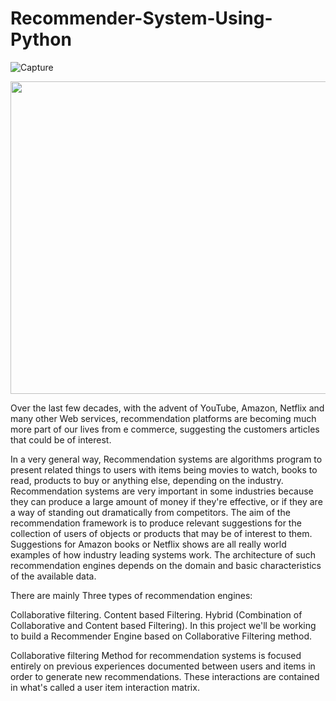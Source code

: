 # Recommender-System-Using-Python

![Capture](https://user-images.githubusercontent.com/67468718/120515663-5fc7e500-c383-11eb-9286-a1dcbbf509fc.JPG)

<p align="center">
  <img width="660" height="500" src="https://user-images.githubusercontent.com/67468718/120515663-5fc7e500-c383-11eb-9286-a1dcbbf509fc.JPG">
</p>


Over the last few decades, with the advent of YouTube, Amazon, Netflix and many other Web services, recommendation platforms are becoming much more part of our lives from e commerce, suggesting the customers articles that could be of interest.

In a very general way, Recommendation systems are algorithms program to present related things to users with items being movies to watch, books to read, products to buy or anything else, depending on the industry. Recommendation systems are very important in some industries because they can produce a large amount of money if they're effective, or if they are a way of standing out dramatically from competitors. The aim of the recommendation framework is to produce relevant suggestions for the collection of users of objects or products that may be of interest to them. Suggestions for Amazon books or Netflix shows are all really world examples of how industry leading systems work. The architecture of such recommendation engines depends on the domain and basic characteristics of the available data.

There are mainly Three types of recommendation engines:

Collaborative filtering.
Content based Filtering.
Hybrid (Combination of Collaborative and Content based Filtering).
In this project we'll be working to build a Recommender Engine based on Collaborative Filtering method.

Collaborative filtering Method for recommendation systems is focused entirely on previous experiences documented between users and items in order to generate new recommendations. These interactions are contained in what's called a user item interaction matrix.
